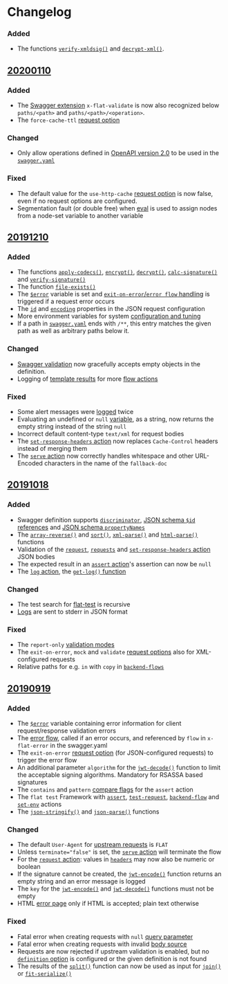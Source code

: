 # Changelog

### Added

- The functions [`verify-xmldsig()`](/reference/functions/verify-xmldsig.md) and [`decrypt-xml()`](/reference/functions/decrypt-xml.md).

## [20200110](https://hub.docker.com/r/sevenvaltechnologies/flatrunner/tags)

### Added

- The [Swagger extension](reference/OpenAPI/differences.md#x-flat-extensions) `x-flat-validate` is now also recognized below `paths/<path>` and `paths/<path>/<operation>`.
- The `force-cache-ttl` [request option](/reference/actions/request.md#options)

### Changed

- Only allow operations defined in [OpenAPI version 2.0](https://swagger.io/specification/v2/#pathItemObject) to be used in the [`swagger.yaml`](/reference/OpenAPI/README.md)

### Fixed

- The default value for the `use-http-cache` [request option](/reference/actions/request.md#options) is now false, even if no request options are configured.
- Segmentation fault (or double free) when [eval](/reference/actions/eval.md) is used to assign nodes from a node-set variable to another variable


## [20191210](https://hub.docker.com/r/sevenvaltechnologies/flatrunner/tags)

### Added

- The functions [`apply-codecs()`](/reference/functions/apply-codecs.md), [`encrypt()`](/reference/functions/encrypt.md), [`decrypt()`](/reference/functions/decrypt.md), [`calc-signature()`](/reference/functions/calc-signature.md) and [`verify-signature()`](/reference/functions/verify-signature.md)
- The function [`file-exists()`](/reference/functions/file-exists.md)
- The [`$error`](/reference/variables.md#usderror) variable is set and [`exit-on-error`/`error flow` handling](/cookbook/error-flow.md) is triggered if a request error occurs
- The [`id`](/reference/actions/request.md#id) and [`encoding`](/reference/actions/request.md#encoding) properties in the JSON request configuration
- More environment variables for system [configuration and tuning](/administration/configuration.md)
- If a path in [`swagger.yaml`](/reference/OpenAPI/differences.md#wildcard-paths) ends with `/**`, this entry matches the given path as well as arbitrary paths below it.

### Changed

- [Swagger validation](/reference/OpenAPI/validation.md) now gracefully accepts empty objects in the definition.
- Logging of [template results](/reference/templating/README.md) for more [flow actions](/reference/actions/README.md)

### Fixed

- Some alert messages were [logged](/administration/logging.md) twice
- Evaluating an undefined or `null` [variable](/reference/variables.md), as a string, now returns the empty string instead of the string `null`
- Incorrect default content-type `text/xml` for request bodies
- The [`set-response-headers` action](/reference/actions/set-response-headers.md) now replaces `Cache-Control` headers instead of merging them
- The [`serve` action](/reference/actions/serve.md) now correctly handles whitespace and other URL-Encoded characters in the name of the `fallback-doc`


## [20191018](https://hub.docker.com/r/sevenvaltechnologies/flatrunner/tags)

### Added

- Swagger definition supports [`discriminator`](https://github.com/OAI/OpenAPI-Specification/blob/master/versions/2.0.md#composition-and-inheritance-polymorphism),  [JSON schema `$id` references](https://json-schema.org/understanding-json-schema/structuring.html#using-id-with-ref) and [JSON schema `propertyNames`](https://json-schema.org/understanding-json-schema/reference/object.html#property-names)
- The [`array-reverse()`](/reference/functions/array-reverse.md) and [`sort()`](/reference/functions/sort.md), [`xml-parse()`](/reference/functions/xml-parse.md) and [`html-parse()`](/reference/functions/html-parse.md) functions
- Validation of the [`request`](/reference/actions/request.md), [`requests`](/reference/actions/requests.md) and [`set-response-headers` action](/reference/actions/set-response-headers.md) JSON bodies
- The expected result in an [`assert` action](/reference/actions/assert.md)'s assertion can now be `null`
- The [`log` action](/reference/actions/log.md), the [`get-log()` function](/reference/functions/get-log.md)

### Changed

- The test search for [flat-test](/reference/testing/) is recursive
- [Logs](/administration/logging.md) are sent to stderr in JSON format

### Fixed

- The `report-only` [validation modes](/reference/OpenAPI/validation.md)
- The `exit-on-error`, `mock` and `validate` [request options](/reference/actions/request.md#options) also for XML-configured requests
- Relative paths for e.g. `in` with `copy` in [`backend-flows`](/reference/actions/backend-flow.md)


## [20190919](https://hub.docker.com/r/sevenvaltechnologies/flatrunner/tags)

### Added

- The [`$error`](/reference/variables.md#usderror) variable containing error information for client request/response validation errors
- The [error flow](/cookbook/error-flow.md), called if an error occurs, and referenced by `flow` in `x-flat-error` in the swagger.yaml
- The `exit-on-error` [request option](/reference/actions/request.md#options) (for JSON-configured requests) to trigger the error flow
- An additional parameter `algorithm` for the [`jwt-decode()`](/reference/functions/jwt-decode.md) function to limit the acceptable signing algorithms. Mandatory for RSASSA based signatures
- The `contains` and `pattern` [compare flags](/reference/actions/assert.md#compare-flags) for the `assert` action
- The `flat test` Framework with [`assert`](/reference/actions/assert.md), [`test-request`](/reference/actions/test-request.md), [`backend-flow`](/reference/actions/backend-flow.md) and [`set-env`](/reference/actions/set-env.md) actions
- The [`json-stringify()`](/reference/functions/json-stringify.md) and [`json-parse()`](/reference/functions/json-parse.md) functions

### Changed

- The default `User-Agent` for [upstream requests](/reference/actions/request.md) is `FLAT`
- Unless `terminate="false"` is set, the [`serve` action](/reference/actions/serve.md) will terminate the flow
- For the [`request` action](/reference/actions/request.md): values in [`headers`](/reference/actions/request.md#headers) may now also be numeric or boolean
- If the signature cannot be created, the [`jwt-encode()`](/reference/functions/jwt-encode.md) function returns an empty string and an error message is logged
- The `key` for the [`jwt-encode()`](/reference/functions/jwt-encode.md) and [`jwt-decode()`](/reference/functions/jwt-decode.md) functions must not be empty
- HTML [error page](/tutorial/README.md#getting-started) only if HTML is accepted; plain text otherwise

### Fixed

- Fatal error when creating requests with `null` [query parameter](/reference/actions/request.md#query)
- Fatal error when creating requests with invalid [body source](/reference/actions/request.md#body)
- Requests are now rejected if upstream validation is enabled, but no [`definition` option](/reference/actions/request.md#options) is configured or the given definition is not found
- The results of the [`split()`](/reference/functions/split.md) function can now be used as input for [`join()`](/reference/functions/join.md) or [`fit-serialize()`](/reference/functions/fit-serialize.md)
